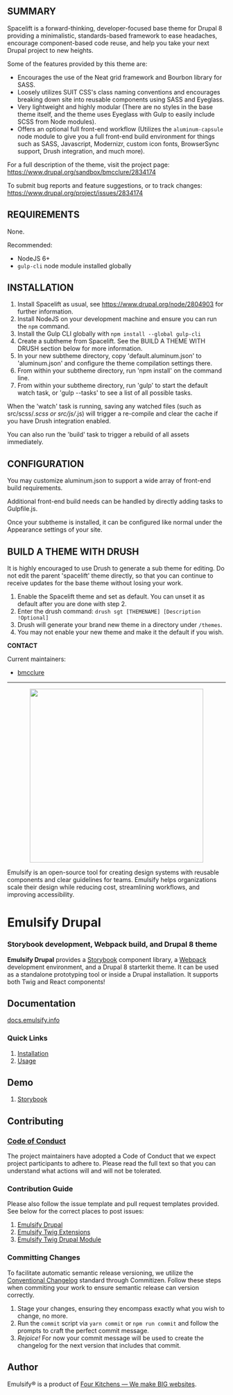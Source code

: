 SUMMARY
-------

Spacelift is a forward-thinking, developer-focused base theme for Drupal 8 
providing a minimalistic, standards-based framework to ease headaches, 
encourage component-based code reuse, and help you take your 
next Drupal project to new heights.

Some of the features provided by this theme are:

* Encourages the use of the Neat grid framework and Bourbon library for SASS.
* Loosely utilizes SUIT CSS's class naming conventions and encourages breaking 
down site into reusable components using SASS and Eyeglass.
* Very lightweight and highly modular (There are no styles in the base theme 
itself, and the theme uses Eyeglass with Gulp to easily include SCSS from Node 
modules).
* Offers an optional full front-end workflow (Utilizes the `aluminum-capsule` 
node module to give you a full front-end build environment for things such as 
SASS, Javascript, Modernizr, custom icon fonts, BrowserSync support, Drush 
integration, and much more).

For a full description of the theme, visit the project page:
  https://www.drupal.org/sandbox/bmcclure/2834174

To submit bug reports and feature suggestions, or to track changes:
  https://www.drupal.org/project/issues/2834174


REQUIREMENTS
------------

None.

Recommended:

* NodeJS 6+
* `gulp-cli` node module installed globally


INSTALLATION
------------

1. Install Spacelift as usual, see https://www.drupal.org/node/2804903 for 
further information.
2. Install NodeJS on your development machine and ensure you can run the 
`npm` command.
3. Install the Gulp CLI globally with `npm install --global gulp-cli`
4. Create a subtheme from Spacelift. See the BUILD A THEME WITH DRUSH section 
below for more information.
5. In your new subtheme directory, copy 'default.aluminum.json' to 
'aluminum.json' and configure the theme compilation settings there.
6. From within your subtheme directory, run 'npm install' on the command line.
7. From within your subtheme directory, run 'gulp' to start the default watch 
task, or 'gulp --tasks' to see a list of all possible tasks.

When the 'watch' task is running, saving any watched files (such as 
src/scss/*.scss or src/js/*.js) will trigger a re-compile and clear the cache 
if you have Drush integration enabled.

You can also run the 'build' task to trigger a rebuild of all assets 
immediately.

CONFIGURATION
-------------

You may customize aluminum.json to support a wide array of front-end build 
requirements.

Additional front-end build needs can be handled by directly adding tasks to 
Gulpfile.js.

Once your subtheme is installed, it can be configured like normal under the 
Appearance settings of your site.


BUILD A THEME WITH DRUSH
------------------------

It is highly encouraged to use Drush to generate a sub theme for editing. Do 
not edit the parent 'spacelift' theme directly, so that you can continue to 
receive updates for the base theme without losing your work.

1. Enable the Spacelift theme and set as default. You can unset it as default 
after you are done with step 2.
2. Enter the drush command: `drush sgt [THEMENAME] [Description !Optional]`
3. Drush will generate your brand new theme in a directory under `/themes`.
4. You may not enable your new theme and make it the default if you wish.


**CONTACT**

Current maintainers:
* [bmcclure](https://www.drupal.org/user/278485)

---

<p align="center"><img src="https://raw.githubusercontent.com/emulsify-ds/documentation/master/.gitbook/assets/logo.png" width="400"/></p>

Emulsify is an open-source tool for creating design systems with reusable components and clear guidelines for teams. Emulsify helps organizations scale their design while reducing cost, streamlining workflows, and improving accessibility.

# Emulsify Drupal

### Storybook development, Webpack build, and Drupal 8 theme

**Emulsify Drupal** provides a [Storybook](https://storybook.js.org/) component library, a [Webpack](https://webpack.js.org/) development environment, and a Drupal 8 starterkit theme. It can be used as a standalone prototyping tool or inside a Drupal installation. It supports both Twig and React components!

## Documentation

[docs.emulsify.info](https://docs.emulsify.info/)

### Quick Links

1. [Installation](https://docs.emulsify.info/installation/design-system)
2. [Usage](https://docs.emulsify.info/usage/commands)

## Demo

1. [Storybook](http://storybook.emulsify.info/)

## Contributing

### [Code of Conduct](https://github.com/emulsify-ds/emulsify-drupal/blob/master/CODE_OF_CONDUCT.md)

The project maintainers have adopted a Code of Conduct that we expect project participants to adhere to. Please read the full text so that you can understand what actions will and will not be tolerated.

### Contribution Guide

Please also follow the issue template and pull request templates provided. See below for the correct places to post issues:

1. [Emulsify Drupal](https://github.com/emulsify-ds/emulsify-drupal/issues)
2. [Emulsify Twig Extensions](https://github.com/emulsify-ds/emulsify-twig-extensions/issues)
3. [Emulsify Twig Drupal Module](https://www.drupal.org/project/issues/emulsify_twig)

### Committing Changes

To facilitate automatic semantic release versioning, we utilize the [Conventional Changelog](https://github.com/conventional-changelog/conventional-changelog) standard through Commitizen. Follow these steps when commiting your work to ensure semantic release can version correctly.

1. Stage your changes, ensuring they encompass exactly what you wish to change, no more.
2. Run the `commit` script via `yarn commit` or `npm run commit` and follow the prompts to craft the perfect commit message.
3. _Rejoice!_ For now your commit message will be used to create the changelog for the next version that includes that commit.

## Author

Emulsify&reg; is a product of [Four Kitchens &mdash; We make BIG websites](https://fourkitchens.com).
